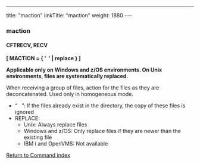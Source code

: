 ---
title: "maction"
linkTitle: "maction"
weight: 1880
--- <span id="maction"></span>

### maction

#### CFTRECV, RECV

****[ MACTION = { '  '
&#124; replace } ]****

**Applicable only on Windows and z/OS environments. On Unix environments, files are systematically replaced.**

When receiving a group of files, action for the files as they are deconcatenated. Used only in homogeneous mode.

- “   ”:
    If the files already exist in the directory, the copy of these
    files is ignored
- REPLACE:
    - Unix: Always replace files
    - Windows and z/OS: Only replace files if they are newer than the existing file
    - IBM i and OpenVMS: Not available

[Return to Command index](../../)
